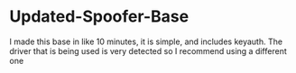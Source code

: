 # Updated-Spoofer-Base
I made this base in like 10 minutes, it is simple, and includes keyauth. The driver that is being used is very detected so I recommend using a different one
